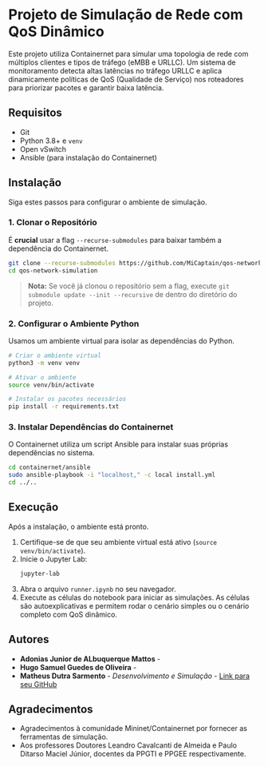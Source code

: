 # Projeto de Simulação de Rede com QoS Dinâmico

Este projeto utiliza Containernet para simular uma topologia de rede com múltiplos clientes e tipos de tráfego (eMBB e URLLC). Um sistema de monitoramento detecta altas latências no tráfego URLLC e aplica dinamicamente políticas de QoS (Qualidade de Serviço) nos roteadores para priorizar pacotes e garantir baixa latência.

## Requisitos

*   Git
*   Python 3.8+ e `venv`
*   Open vSwitch
*   Ansible (para instalação do Containernet)

## Instalação

Siga estes passos para configurar o ambiente de simulação.

### 1. Clonar o Repositório

É **crucial** usar a flag `--recurse-submodules` para baixar também a dependência do Containernet.

```bash
git clone --recurse-submodules https://github.com/MiCaptain/qos-network-simulation.git
cd qos-network-simulation
``` 
> **Nota:** Se você já clonou o repositório sem a flag, execute `git submodule update --init --recursive` de dentro do diretório do projeto.

### 2. Configurar o Ambiente Python

Usamos um ambiente virtual para isolar as dependências do Python.

```bash
# Criar o ambiente virtual
python3 -m venv venv

# Ativar o ambiente
source venv/bin/activate

# Instalar os pacotes necessários
pip install -r requirements.txt
```

### 3. Instalar Dependências do Containernet

O Containernet utiliza um script Ansible para instalar suas próprias dependências no sistema.

```bash
cd containernet/ansible
sudo ansible-playbook -i "localhost," -c local install.yml
cd ../..
```

## Execução

Após a instalação, o ambiente está pronto.

1.  Certifique-se de que seu ambiente virtual está ativo (`source venv/bin/activate`).
2.  Inicie o Jupyter Lab:
    ```bash
    jupyter-lab
    ```
3.  Abra o arquivo `runner.ipynb` no seu navegador.
4.  Execute as células do notebook para iniciar as simulações. As células são autoexplicativas e permitem rodar o cenário simples ou o cenário completo com QoS dinâmico.

## Autores

*   **Adonias Junior de ALbuquerque Mattos** -
*   **Hugo Samuel Guedes de Oliveira** -
*   **Matheus Dutra Sarmento** -
*Desenvolvimento e Simulação* - [Link para seu GitHub](https://github.com/MiCaptain)

## Agradecimentos

*   Agradecimentos à comunidade Mininet/Containernet por fornecer as ferramentas de simulação.
*   Aos professores Doutores Leandro Cavalcanti de Almeida e Paulo Ditarso Maciel Júnior, docentes da PPGTI e PPGEE respectivamente.